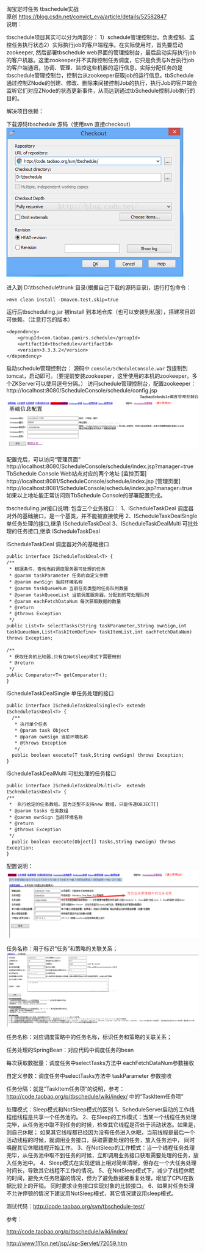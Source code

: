淘宝定时任务 tbschedule实战<br/>
原创 https://blog.csdn.net/convict_eva/article/details/52582847<br/>
说明：<br/>

tbschedule项目其实可以分为两部分：
1）schedule管理控制台。负责控制、监控任务执行状态2）实际执行job的客户端程序。在实际使用时，首先要启动zookeeper, 然后部署tbschedule web界面的管理控制台，最后启动实际执行job的客户机器。这里zookeeper并不实际控制任务调度，它只是负责与N台执行job的客户端通讯，协调、管理、监控这些机器的运行信息。实际分配任务的是tbschedule管理控制台，控制台从zookeeper获取job的运行信息。tbSchedule通过控制ZNode的创建、修改、删除来间接控制Job的执行，执行Job的客户端会监听它们对应ZNode的状态更新事件，从而达到通过tbSchedule控制Job执行的目的。

解决项目依赖：

下载源码tbschedule 源码（使用svn 直接checkout）<br/>
![此处输入图片的描述][1]


进入到 D:\tbschedule\trunk 目录(根据自己下载的源码目录)，运行打包命令：

    >mvn clean install -Dmaven.test.skip=true

运行后tbscheduling.jar 被install 到本地仓库（也可以安装到私服），搭建项目即可依赖。（注意打包的版本）

    <dependency>  
        <groupId>com.taobao.pamirs.schedule</groupId>  
        <artifactId>tbschedule</artifactId>  
        <version>3.3.3.2</version>  
    </dependency>

  

启动schedule管理控制台：
源码中 `console/ScheduleConsole.war` 包提制到tomcat，启动即可。（要提前安装zookeeper，这里使用的本机的zookeeper。多个ZKServer可以使用逗号分隔。）
访问schedule管理控制台，配置zookeeper：http://localhost:8080/ScheduleConsole/schedule/config.jsp
![此处输入图片的描述][2]


配置完后，可以访问“管理页面”
http://localhost:8080/ScheduleConsole/schedule/index.jsp?manager=true
TbSchedule Console Web站点对应的两个地址
[监控页面]       http://localhost:8081/ScheduleConsole/schedule/index.jsp
[管理页面]       http://localhost:8081/ScheduleConsole/schedule/index.jsp?manager=true
如果以上地址能正常访问则TbSchedule Console的部署配置完成。

tbscheduling.jar接口说明:
包含三个业务接口：
1、IScheduleTaskDeal 调度器对外的基础接口，是一个基类，并不能被直接使用
2、IScheduleTaskDealSingle 单任务处理的接口,继承 IScheduleTaskDeal
3、IScheduleTaskDealMulti 可批处理的任务接口,继承 IScheduleTaskDeal

IScheduleTaskDeal 调度器对外的基础接口

    public interface IScheduleTaskDeal<T> {  
    /** 
     * 根据条件，查询当前调度服务器可处理的任务  
     * @param taskParameter 任务的自定义参数 
     * @param ownSign 当前环境名称 
     * @param taskQueueNum 当前任务类型的任务队列数量 
     * @param taskQueueList 当前调度服务器，分配到的可处理队列 
     * @param eachFetchDataNum 每次获取数据的数量 
     * @return 
     * @throws Exception 
     */  
    public List<T> selectTasks(String taskParameter,String ownSign,int taskQueueNum,List<TaskItemDefine> taskItemList,int eachFetchDataNum) throws Exception;

    /** 
     * 获取任务的比较器,只有在NotSleep模式下需要用到 
     * @return 
     */  
    public Comparator<T> getComparator();  
    }

  
    
IScheduleTaskDealSingle 单任务处理的接口
    
    public interface IScheduleTaskDealSingle<T> extends IScheduleTaskDeal<T> {  
      /** 
       * 执行单个任务 
       * @param task Object 
       * @param ownSign 当前环境名称 
       * @throws Exception 
       */  
      public boolean execute(T task,String ownSign) throws Exception; 
    }

   

IScheduleTaskDealMulti 可批处理的任务接口
    
    public interface IScheduleTaskDealMulti<T>  extends IScheduleTaskDeal<T> {  
    /** 
     *  执行给定的任务数组。因为泛型不支持new 数组，只能传递OBJECT[] 
     * @param tasks 任务数组 
     * @param ownSign 当前环境名称 
     * @return 
     * @throws Exception 
     */  
      public boolean execute(Object[] tasks,String ownSign) throws Exception; 
    }

 

 


配置说明：
![此处输入图片的描述][3]


任务名称：用于标识“任务”和策略的关联关系；
![此处输入图片的描述][4]




任务名称：对应调度策略中的任务名称，标识任务和策略的关联关系；

任务处理的SpringBean：对应代码中调度任务的bean

每次获取数据量：调度任务中selectTasks方法中 eachFetchDataNum参数接收

自定义参数：调度任务中selectTasks方法中 taskParameter 参数接收

任务分隔：就是“TaskItem任务项”的说明，参考：http://code.taobao.org/p/tbschedule/wiki/index/  中的“TaskItem任务项”

处理模式：Sleep模式和NotSleep模式的区别
1、ScheduleServer启动的工作线程组线程是共享一个任务池的。
2、在Sleep的工作模式：当某一个线程任务处理完毕，从任务池中取不到任务的时候，检查其它线程是否处于活动状态。如果是，则自己休眠；
   如果其它线程都已经因为没有任务进入休眠，当前线程是最后一个活动线程的时候，就调用业务接口，获取需要处理的任务，放入任务池中，
   同时唤醒其它休眠线程开始工作。
3、在NotSleep的工作模式：当一个线程任务处理完毕，从任务池中取不到任务的时候，立即调用业务接口获取需要处理的任务，放入任务池中。
4、Sleep模式在实现逻辑上相对简单清晰，但存在一个大任务处理时间长，导致其它线程不工作的情况。
5、在NotSleep模式下，减少了线程休眠的时间，避免大任务阻塞的情况，但为了避免数据被重复处理，增加了CPU在数据比较上的开销。
   同时要求业务接口实现对象的比较接口。
6、如果对任务处理不允许停顿的情况下建议用NotSleep模式，其它情况建议用sleep模式。   



测试代码：http://code.taobao.org/svn/tbschedule-test/

参考：

http://code.taobao.org/p/tbschedule/wiki/index/

http://www.111cn.net/jsp/Jsp-Servlet/72059.htm


  [1]: https://github.com/pro-common/pictureSource/blob/master/tbschedule-test/1000.png
  [2]: https://github.com/pro-common/pictureSource/blob/master/tbschedule-test/1002.png
  [3]: https://github.com/pro-common/pictureSource/blob/master/tbschedule-test/1003.png
  [4]: https://github.com/pro-common/pictureSource/blob/master/tbschedule-test/1004.png
